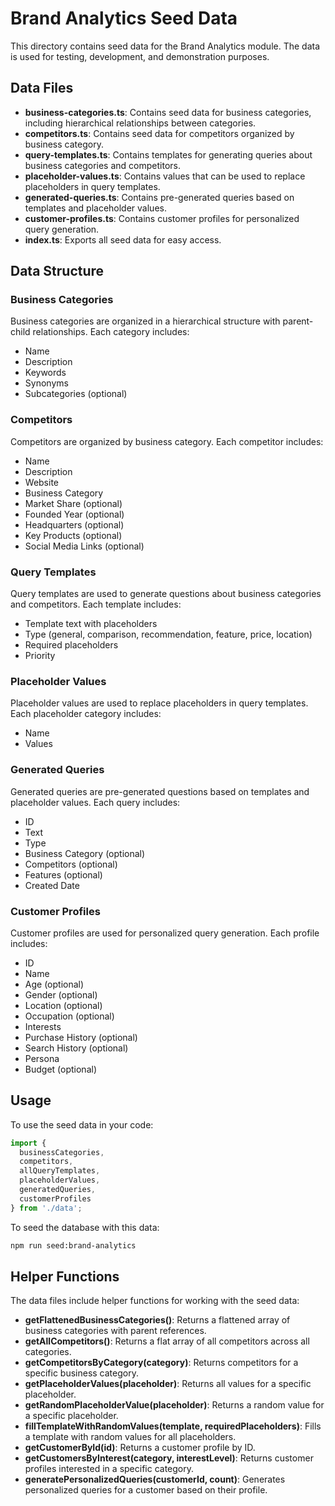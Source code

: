 # Brand Analytics Seed Data

This directory contains seed data for the Brand Analytics module. The data is used for testing, development, and demonstration purposes.

## Data Files

- **business-categories.ts**: Contains seed data for business categories, including hierarchical relationships between categories.
- **competitors.ts**: Contains seed data for competitors organized by business category.
- **query-templates.ts**: Contains templates for generating queries about business categories and competitors.
- **placeholder-values.ts**: Contains values that can be used to replace placeholders in query templates.
- **generated-queries.ts**: Contains pre-generated queries based on templates and placeholder values.
- **customer-profiles.ts**: Contains customer profiles for personalized query generation.
- **index.ts**: Exports all seed data for easy access.

## Data Structure

### Business Categories

Business categories are organized in a hierarchical structure with parent-child relationships. Each category includes:

- Name
- Description
- Keywords
- Synonyms
- Subcategories (optional)

### Competitors

Competitors are organized by business category. Each competitor includes:

- Name
- Description
- Website
- Business Category
- Market Share (optional)
- Founded Year (optional)
- Headquarters (optional)
- Key Products (optional)
- Social Media Links (optional)

### Query Templates

Query templates are used to generate questions about business categories and competitors. Each template includes:

- Template text with placeholders
- Type (general, comparison, recommendation, feature, price, location)
- Required placeholders
- Priority

### Placeholder Values

Placeholder values are used to replace placeholders in query templates. Each placeholder category includes:

- Name
- Values

### Generated Queries

Generated queries are pre-generated questions based on templates and placeholder values. Each query includes:

- ID
- Text
- Type
- Business Category (optional)
- Competitors (optional)
- Features (optional)
- Created Date

### Customer Profiles

Customer profiles are used for personalized query generation. Each profile includes:

- ID
- Name
- Age (optional)
- Gender (optional)
- Location (optional)
- Occupation (optional)
- Interests
- Purchase History (optional)
- Search History (optional)
- Persona
- Budget (optional)

## Usage

To use the seed data in your code:

```typescript
import { 
  businessCategories,
  competitors,
  allQueryTemplates,
  placeholderValues,
  generatedQueries,
  customerProfiles
} from './data';
```

To seed the database with this data:

```bash
npm run seed:brand-analytics
```

## Helper Functions

The data files include helper functions for working with the seed data:

- **getFlattenedBusinessCategories()**: Returns a flattened array of business categories with parent references.
- **getAllCompetitors()**: Returns a flat array of all competitors across all categories.
- **getCompetitorsByCategory(category)**: Returns competitors for a specific business category.
- **getPlaceholderValues(placeholder)**: Returns all values for a specific placeholder.
- **getRandomPlaceholderValue(placeholder)**: Returns a random value for a specific placeholder.
- **fillTemplateWithRandomValues(template, requiredPlaceholders)**: Fills a template with random values for all placeholders.
- **getCustomerById(id)**: Returns a customer profile by ID.
- **getCustomersByInterest(category, interestLevel)**: Returns customer profiles interested in a specific category.
- **generatePersonalizedQueries(customerId, count)**: Generates personalized queries for a customer based on their profile. 